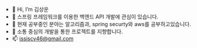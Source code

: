 - 👋 Hi, I’m 김상운
- 👀 스프링 프레임워크를 이용한 백엔드 API 개발에 관심이 있습니다.
- 🌱 현재 공부중인 분야는 알고리즘과, spring securty와 aws를 공부하고있습니다.
- 💞️ 소통 중심의 개발을 통한 프로젝트를 지향합니다. 
- 📫 issiscv46@gmail.com
